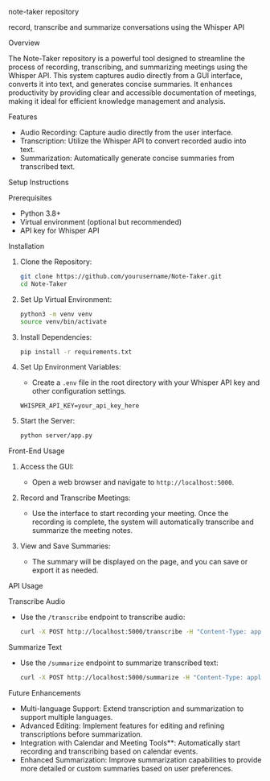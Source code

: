 note-taker repository

record, transcribe and summarize conversations using the Whisper API

Overview

The Note-Taker repository is a powerful tool designed to streamline the process of recording, transcribing, and summarizing meetings using the Whisper API. This system captures audio directly from a GUI interface, converts it into text, and generates concise summaries. It enhances productivity by providing clear and accessible documentation of meetings, making it ideal for efficient knowledge management and analysis.

Features

- Audio Recording: Capture audio directly from the user interface.
- Transcription: Utilize the Whisper API to convert recorded audio into text.
- Summarization: Automatically generate concise summaries from transcribed text.

Setup Instructions

Prerequisites

- Python 3.8+
- Virtual environment (optional but recommended)
- API key for Whisper API

Installation

1. Clone the Repository:
    ```bash
    git clone https://github.com/yourusername/Note-Taker.git
    cd Note-Taker
    ```

2. Set Up Virtual Environment:
    ```bash
    python3 -m venv venv
    source venv/bin/activate
    ```

3. Install Dependencies:
    ```bash
    pip install -r requirements.txt
    ```

4. Set Up Environment Variables:
    - Create a `.env` file in the root directory with your Whisper API key and other configuration settings.
    ```plaintext
    WHISPER_API_KEY=your_api_key_here
    ```

5. Start the Server:
    ```bash
    python server/app.py
    ```

Front-End Usage

1. Access the GUI:
    - Open a web browser and navigate to `http://localhost:5000`.
    
2. Record and Transcribe Meetings:
    - Use the interface to start recording your meeting. Once the recording is complete, the system will automatically transcribe and summarize the meeting notes.
    
3. View and Save Summaries:
    - The summary will be displayed on the page, and you can save or export it as needed.

API Usage

Transcribe Audio

- Use the `/transcribe` endpoint to transcribe audio:
    ```bash
    curl -X POST http://localhost:5000/transcribe -H "Content-Type: application/json" -d '{"audio_path": "path/to/audio/file"}'
    ```

Summarize Text

- Use the `/summarize` endpoint to summarize transcribed text:
    ```bash
    curl -X POST http://localhost:5000/summarize -H "Content-Type: application/json" -d '{"text": "Your transcribed text here"}'
    ```

Future Enhancements

- Multi-language Support: Extend transcription and summarization to support multiple languages.
- Advanced Editing: Implement features for editing and refining transcriptions before summarization.
- Integration with Calendar and Meeting Tools**: Automatically start recording and transcribing based on calendar events.
- Enhanced Summarization: Improve summarization capabilities to provide more detailed or custom summaries based on user preferences.

